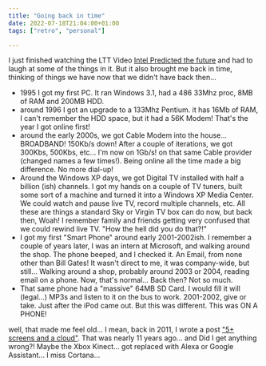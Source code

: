 ```yaml
---
title: "Going back in time"
date: 2022-07-18T21:04:00+01:00
tags: ["retro", "personal"]

---
```

I just finished watching the LTT Video [Intel Predicted the future](https://www.youtube.com/watch?v=5-eFLcCDNo8) and had to laugh at some of the things in it. But it also brought me back in time, thinking of things we have now that we didn't have back then...

* 1995 I got my first PC. It ran Windows 3.1, had a 486 33Mhz proc, 8MB of RAM and 200MB HDD.
* around 1996 I got an upgrade to a 133Mhz Pentium. it has 16Mb of RAM, I can't remember the HDD space, but it had a 56K Modem! That's the year I got online first!
* around the early 2000s, we got Cable Modem into the house... BROADBAND! 150Kb/s down! After a couple of iterations, we got 300Kbs, 500Kbs, etc... I'm now on 1Gb/s! on that same Cable provider (changed names a few times!). Being online all the time made a big difference. No more dial-up!
* Around the Windows XP days, we got Digital TV installed with half a billion (ish) channels. I got my hands on a couple of TV tuners, built some sort of a machine and turned it into a Windows XP Media Center. We could watch and pause live TV, record multiple channels, etc. All these are things a standard Sky or Virgin TV box can do now, but back then, Woah! I remember family and friends getting very confused that we could rewind live TV. "How the hell did you do that?!"
* I got my first "Smart Phone" around early 2001-2002ish. I remember a couple of years later, I was an intern at Microsoft, and walking around the shop. The phone beeped, and I checked it. An Email, from none other than Bill Gates! It wasn't direct to me, it was company-wide, but still... Walking around a shop, probably around 2003 or 2004, reading email on a phone. Now, that's normal... Back then? Not so much.
* That same phone had a "massive" 64MB SD Card. I would fill it will (legal...) MP3s and listen to it on the bus to work. 2001-2002, give or take. Just after the iPod came out. But this was different. This was ON A PHONE!

well, that made me feel old... I mean, back in 2011, I wrote a post ["5+ screens and a cloud"](https://blog.lotas-smartman.net/5-screens-and-a-cloud/). That was nearly 11 years ago... and Did I get anything wrong?! Maybe the Xbox Kinect... got replaced with Alexa or Google Assistant... I miss Cortana...
